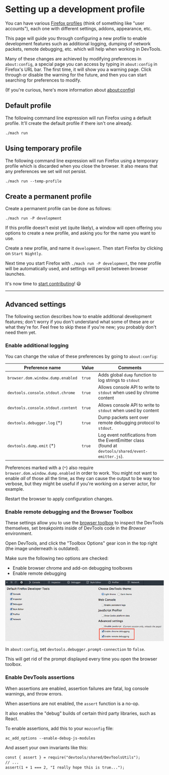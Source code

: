 # Setting up a development profile

You can have various [Firefox profiles](https://developer.mozilla.org/en-US/Firefox/Multiple_profiles) (think of something like "user accounts"), each one with different settings, addons, appearance, etc.

This page will guide you through configuring a new profile to enable development features such as additional logging, dumping of network packets, remote debugging, etc. which will help when working in DevTools.

Many of these changes are achieved by modifying preferences in `about:config`, a special page you can access by typing in `about:config` in Firefox's URL bar. The first time, it will show you a warning page. Click through or disable the warning for the future, and then you can start searching for preferences to modify.

(If you're curious, here's more information about [about:config](https://support.mozilla.org/en-US/kb/about-config-editor-firefox))

## Default profile

The following command line expression will run Firefox using a default profile. It'll create the default profile if there isn't one already.


```
./mach run
```

## Using temporary profile

The following command line expression will run Firefox using a temporary profile which is discarded when you close the browser. It also means that any preferences we set will not persist.

```
./mach run --temp-profile
```

## Create a permanent profile

Create a permanent profile can be done as follows:

```
./mach run -P development
```

If this profile doesn't exist yet (quite likely), a window will open offering you options to create a new profile, and asking you for the name you want to use.

Create a new profile, and name it `development`. Then start Firefox by clicking on `Start Nightly`.

Next time you start Firefox with `./mach run -P development`, the new profile will be automatically used, and settings will persist between browser launches.

It's now time to [start contributing](../contributing.md)! 😃

---

## Advanced settings

The following section describes how to enable additional development features; don't worry if you don't understand what some of these are or what they're for. Feel free to skip these if you're new; you probably don't need them yet.

### Enable additional logging

You can change the value of these preferences by going to `about:config`:

| Preference name | Value | Comments |
| --------------- | --------------- | -------- |
| `browser.dom.window.dump.enabled` | `true` | Adds global `dump` function to log strings to `stdout` |
| `devtools.console.stdout.chrome` | `true` | Allows console API to write to `stdout` when used by chrome content |
| `devtools.console.stdout.content` | `true` | Allows console API to write to `stdout` when used by content |
| `devtools.debugger.log` (*) | `true` | Dump packets sent over remote debugging protocol to `stdout`.<!-- TODO: I think this is outdated and there isn't a compatible addon anymore <br /><br />The [remote protocol inspector add-on](https://github.com/firebug/rdp-inspector/wiki) might be useful too.--> |
| `devtools.dump.emit` (*) | `true` | Log event notifications from the EventEmitter class<br />(found at `devtools/shared/event-emitter.js`). |

Preferences marked with a (`*`) also require `browser.dom.window.dump.enabled` in order to work. You might not want to enable *all* of those all the time, as they can cause the output to be way too verbose, but they might be useful if you're working on a server actor, for example<!--TODO link to actors doc-->.

Restart the browser to apply configuration changes.

### Enable remote debugging and the Browser Toolbox

<!--TODO: aren't some of these preferences enabled by default now in local builds? -->

These settings allow you to use the [browser toolbox](https://developer.mozilla.org/docs/Tools/Browser_Toolbox) to inspect the DevTools themselves, set breakpoints inside of DevTools code in the *Browser* environment.

Open DevTools, and click the "Toolbox Options" gear icon in the top right (the image underneath is outdated). <!--TODO update image-->

Make sure the following two options are checked:

- Enable browser chrome and add-on debugging toolboxes
- Enable remote debugging

![Settings for developer tools - "Enable Chrome Debugging" and "Enable Remote Debugging"](../resources/DevToolsDeveloperSettings.png)

In `about:config`, set `devtools.debugger.prompt-connection` to `false`.

This will get rid of the prompt displayed every time you open the browser toolbox.

### Enable DevTools assertions

When assertions are enabled, assertion failures are fatal, log console warnings, and throw errors.

When assertions are not enabled, the `assert` function is a no-op.

It also enables the "debug" builds of certain third party libraries, such as React.

To enable assertions, add this to your `mozconfig` file:

```
ac_add_options --enable-debug-js-modules
```

And assert your own invariants like this:

```
const { assert } = require("devtools/shared/DevToolsUtils");
// ...
assert(1 + 1 === 2, "I really hope this is true...");
```
